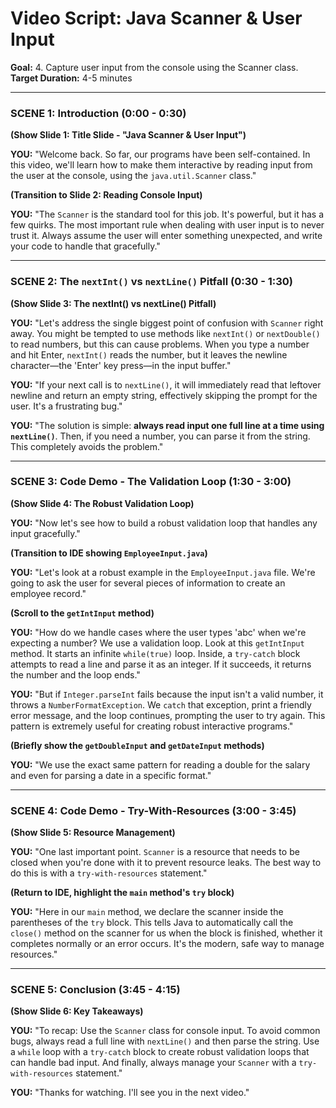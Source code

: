 
# Video Script: Java Scanner & User Input

**Goal:** 4. Capture user input from the console using the Scanner class.
**Target Duration:** 4-5 minutes

---

### SCENE 1: Introduction (0:00 - 0:30)

**(Show Slide 1: Title Slide - "Java Scanner & User Input")**

**YOU:**
"Welcome back. So far, our programs have been self-contained. In this video, we'll learn how to make them interactive by reading input from the user at the console, using the `java.util.Scanner` class."

**(Transition to Slide 2: Reading Console Input)**

**YOU:**
"The `Scanner` is the standard tool for this job. It's powerful, but it has a few quirks. The most important rule when dealing with user input is to never trust it. Always assume the user will enter something unexpected, and write your code to handle that gracefully."

---

### SCENE 2: The `nextInt()` vs `nextLine()` Pitfall (0:30 - 1:30)

**(Show Slide 3: The nextInt() vs nextLine() Pitfall)**

**YOU:**
"Let's address the single biggest point of confusion with `Scanner` right away. You might be tempted to use methods like `nextInt()` or `nextDouble()` to read numbers, but this can cause problems. When you type a number and hit Enter, `nextInt()` reads the number, but it leaves the newline character—the 'Enter' key press—in the input buffer."

**YOU:**
"If your next call is to `nextLine()`, it will immediately read that leftover newline and return an empty string, effectively skipping the prompt for the user. It's a frustrating bug."

**YOU:**
"The solution is simple: **always read input one full line at a time using `nextLine()`**. Then, if you need a number, you can parse it from the string. This completely avoids the problem."

---

### SCENE 3: Code Demo - The Validation Loop (1:30 - 3:00)

**(Show Slide 4: The Robust Validation Loop)**

**YOU:**
"Now let's see how to build a robust validation loop that handles any input gracefully."

**(Transition to IDE showing `EmployeeInput.java`)**

**YOU:**
"Let's look at a robust example in the `EmployeeInput.java` file. We're going to ask the user for several pieces of information to create an employee record."

**(Scroll to the `getIntInput` method)**

**YOU:**
"How do we handle cases where the user types 'abc' when we're expecting a number? We use a validation loop. Look at this `getIntInput` method. It starts an infinite `while(true)` loop. Inside, a `try-catch` block attempts to read a line and parse it as an integer. If it succeeds, it returns the number and the loop ends."

**YOU:**
"But if `Integer.parseInt` fails because the input isn't a valid number, it throws a `NumberFormatException`. We `catch` that exception, print a friendly error message, and the loop continues, prompting the user to try again. This pattern is extremely useful for creating robust interactive programs."

**(Briefly show the `getDoubleInput` and `getDateInput` methods)**

**YOU:**
"We use the exact same pattern for reading a double for the salary and even for parsing a date in a specific format."

---

### SCENE 4: Code Demo - Try-With-Resources (3:00 - 3:45)

**(Show Slide 5: Resource Management)**

**YOU:**
"One last important point. `Scanner` is a resource that needs to be closed when you're done with it to prevent resource leaks. The best way to do this is with a `try-with-resources` statement."

**(Return to IDE, highlight the `main` method's `try` block)**

**YOU:**
"Here in our `main` method, we declare the scanner inside the parentheses of the `try` block. This tells Java to automatically call the `close()` method on the scanner for us when the block is finished, whether it completes normally or an error occurs. It's the modern, safe way to manage resources."

---

### SCENE 5: Conclusion (3:45 - 4:15)

**(Show Slide 6: Key Takeaways)**

**YOU:**
"To recap: Use the `Scanner` class for console input. To avoid common bugs, always read a full line with `nextLine()` and then parse the string. Use a `while` loop with a `try-catch` block to create robust validation loops that can handle bad input. And finally, always manage your `Scanner` with a `try-with-resources` statement."

**YOU:**
"Thanks for watching. I'll see you in the next video."
